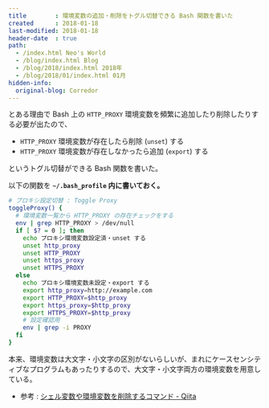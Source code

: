 ```yaml
---
title        : 環境変数の追加・削除をトグル切替できる Bash 関数を書いた
created      : 2018-01-18
last-modified: 2018-01-18
header-date  : true
path:
  - /index.html Neo's World
  - /blog/index.html Blog
  - /blog/2018/index.html 2018年
  - /blog/2018/01/index.html 01月
hidden-info:
  original-blog: Corredor
---
```


とある理由で Bash 上の `HTTP_PROXY` 環境変数を頻繁に追加したり削除したりする必要が出たので、

- `HTTP_PROXY` 環境変数が存在したら削除 (`unset`) する
- `HTTP_PROXY` 環境変数が存在しなかったら追加 (`export`) する

というトグル切替ができる Bash 関数を書いた。

以下の関数を **`~/.bash_profile` 内に書いておく。**

```bash
# プロキシ設定切替 : Toggle Proxy
toggleProxy() {
  # 環境変数一覧から HTTP_PROXY の存在チェックをする
  env | grep HTTP_PROXY > /dev/null
  if [ $? = 0 ]; then
    echo プロキシ環境変数設定済・unset する
    unset http_proxy
    unset HTTP_PROXY
    unset https_proxy
    unset HTTPS_PROXY
  else
    echo プロキシ環境変数未設定・export する
    export http_proxy=http://example.com
    export HTTP_PROXY=$http_proxy
    export https_proxy=$http_proxy
    export HTTPS_PROXY=$http_proxy
    # 設定確認用
    env | grep -i PROXY
  fi
}
```

本来、環境変数は大文字・小文字の区別がないらしいが、まれにケースセンシティブなプログラムもあったりするので、大文字・小文字両方の環境変数を用意している。

- 参考 : [シェル変数や環境変数を削除するコマンド - Qiita](https://qiita.com/ttokutake/items/c9b466312da8239d11b4)
